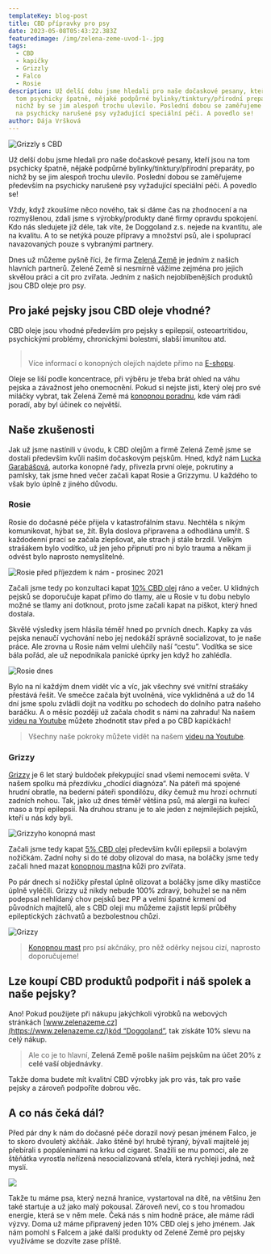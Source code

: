 ```yaml
---
templateKey: blog-post
title: CBD přípravky pro psy
date: 2023-05-08T05:43:22.383Z
featuredimage: /img/zelena-zeme-uvod-1-.jpg
tags:
  - CBD
  - kapičky
  - Grizzly
  - Falco
  - Rosie
description: Už delší dobu jsme hledali pro naše dočaskové pesany, kteří jsou na
  tom psychicky špatně, nějaké podpůrné bylinky/tinktury/přírodní preparáty, po
  nichž by se jim alespoň trochu ulevilo. Poslední dobou se zaměřujeme především
  na psychicky narušené psy vyžadující speciální péči. A povedlo se!
author: Dája Vršková
---
```

![Grizzly s CBD](/img/zelena-zeme-uvod-1-.jpg)

Už delší dobu jsme hledali pro naše dočaskové pesany, kteří jsou na tom psychicky špatně, nějaké podpůrné bylinky/tinktury/přírodní preparáty, po nichž by se jim alespoň trochu ulevilo. Poslední dobou se zaměřujeme především na psychicky narušené psy vyžadující speciální péči. A povedlo se!

Vždy, když zkoušíme něco nového, tak si dáme čas na zhodnocení a na rozmyšlenou, zdali jsme s výrobky/produkty dané firmy opravdu spokojení. Kdo nás sledujete již déle, tak víte, že Doggoland z.s. nejede na kvantitu, ale na kvalitu. A to se netýká pouze přípravy a množství psů, ale i spoluprací navazovaných pouze s vybranými partnery.

Dnes už můžeme pyšně říci, že firma [Zelená Země](https://www.zelenazeme.cz/) je jedním z našich hlavních partnerů. Zelené Země si nesmírně vážíme zejména pro jejich skvělou práci a cit pro zvířata. Jedním z našich nejoblíbenějších produktů jsou CBD oleje pro psy.

## Pro jaké pejsky jsou CBD oleje vhodné?

CBD oleje jsou vhodné především pro pejsky s epilepsií, osteoartritidou, psychickými problémy, chronickými bolestmi, slabší imunitou atd.

> \
> Více informací o konopných olejích najdete přímo na [E-shopu](https://www.zelenazeme.cz/obchod/cbd-oleje-pro-psy).

Oleje se liší podle koncentrace, při výběru je třeba brát ohled na váhu pejska a závažnost jeho onemocnění. Pokud si nejste jisti, který olej pro své miláčky vybrat, tak Zelená Země má [konopnou poradnu](https://www.zelenazeme.cz/konopna-poradna-odborne-poradenstvi), kde vám rádi poradí, aby byl účinek co největší.

## Naše zkušenosti

Jak už jsme nastínili v úvodu, k CBD olejům a firmě Zelená Země jsme se dostali především kvůli našim dočaskovým pejskům. Hned, když nám [Lucka Garabášová](https://www.zelenazeme.cz/lucie-garabasova), autorka konopné řady, přivezla první oleje, pokrutiny a pamlsky, tak jsme hned večer začali kapat Rosie a Grizzymu. U každého to však bylo úplně z jiného důvodu.

### Rosie

Rosie do dočasné péče přijela v katastrofálním stavu. Nechtěla s nikým komunikovat, hýbat se, žít. Byla doslova připravena a odhodlána umřít. S každodenní prací se začala zlepšovat, ale strach ji stále brzdil. Velkým strašákem bylo vodítko, už jen jeho připnutí pro ni bylo trauma a někam ji odvést bylo naprosto nemyslitelné.

![Rosie před příjezdem k nám - prosinec 2021](/img/rosie-hlava-dolu.jpg "Rosie před příjezdem k nám - prosinec 2021")

Začali jsme tedy po konzultaci kapat [10% CBD olej](https://www.zelenazeme.cz/obchod/cbd-olej-pro-zvirata-10) ráno a večer. U klidných pejsků se doporučuje kapat přímo do tlamy, ale u Rosie v tu dobu nebylo možné se tlamy ani dotknout, proto jsme začali kapat na piškot, který hned dostala.

Skvělé výsledky jsem hlásila téměř hned po prvních dnech. Kapky za vás pejska nenaučí vychování nebo jej nedokáží správně socializovat, to je naše práce. Ale zrovna u Rosie nám velmi ulehčily naší “cestu”. Vodítka se sice bála pořád, ale už nepodnikala panické úprky jen když ho zahlédla.

![Rosie dnes](/img/rosie-usmev-resized.jpg "Rosie dnes")

Bylo na ní každým dnem vidět víc a víc, jak všechny své vnitřní strašáky přestává řešit. Ve smečce začala být uvolněná, více vyklidněná a už do 14 dní jsme spolu zvládli dojít na vodítku po schodech do dolního patra našeho baráčku. A o měsíc později už začala chodit s námi na zahradu! Na našem [videu na Youtube](https://www.youtube.com/watch?v=KiBNxyTInI0&ab_channel=Doggolandz.s.) můžete zhodnotit stav před a po CBD kapičkách!

> Všechny naše pokroky můžete vidět na našem [videu na Youtube](https://www.youtube.com/watch?v=KiBNxyTInI0&ab_channel=Doggolandz.s.).

### Grizzy

[Grizzy](https://www.pesweb.cz/cz/psi-k-adopci-detail-iframe?objid=73135) je 6 let starý buldoček překypující snad všemi nemocemi světa. V našem spolku má přezdívku „chodící diagnóza“. Na páteři má spojené hrudní obratle, na bederní páteři spondilózu, díky čemuž mu hrozí ochrnutí zadních nohou. Tak, jako už dnes téměř většina psů, má alergii na kuřecí maso a trpí epilepsií. Na druhou stranu je to ale jeden z nejmilejších pejsků, kteří u nás kdy byli.

![Grizzyho konopná mast](/img/grizzy-konopna-mast.jpg "Grizzyho konopná mast")

Začali jsme tedy kapat [5% CBD olej](https://www.zelenazeme.cz/obchod/cbd-olej-pro-zvirata-5) především kvůli epilepsii a bolavým nožičkám. Zadní nohy si do té doby olizoval do masa, na boláčky jsme tedy začali hned mazat [konopnou mast](https://www.zelenazeme.cz/obchod/konopna-mast-na-kuzi-pro-zvirata-100-ml)na kůži pro zvířata.

Po pár dnech si nožičky přestal úplně olizovat a boláčky jsme díky mastičce úplně vyléčili. Grizzy už nikdy nebude 100% zdravý, bohužel se na něm podepsal nehlídaný chov pejsků bez PP a velmi špatné krmení od původních majitelů, ale s CBD oleji mu můžeme zajistit lepší průběhy epileptických záchvatů a bezbolestnou chůzi.

![Grizzy](/img/grizzy-kape-cbd.jpg "Grizzy")

> [Konopnou mast](https://www.zelenazeme.cz/obchod/konopna-mast-na-kuzi-pro-zvirata-100-ml) pro psí akčnáky, pro něž oděrky nejsou cizí, naprosto doporučujeme!

## Lze koupí CBD produktů podpořit i náš spolek a naše pejsky?

Ano! Pokud použijete při nákupu jakýchkoli výrobků na webových stránkách [www.zelenazeme.cz](https://www.zelenazeme.cz/)kód “Doggoland”, tak získáte 10% slevu na celý nákup. 

> Ale co je to hlavní, **Zelená Země pošle našim pejskům na účet 20% z celé vaší objednávky**.

Takže doma budete mít kvalitní CBD výrobky jak pro vás, tak pro vaše pejsky a zároveň podpoříte dobrou věc.

## A co nás čeká dál?

Před pár dny k nám do dočasné péče dorazil nový pesan jménem Falco, je to skoro dvouletý akčňák. Jako štěně byl hrubě týraný, bývalí majitelé jej přebírali s popáleninami na krku od cigaret. Snažili se mu pomoci, ale ze štěňátka vyrostla neřízená nesocializovaná střela, která rychleji jedná, než myslí.

![](/img/falco-jazyk.jpg)

Takže tu máme psa, který nezná hranice, vystartoval na dítě, na většinu žen také startuje a už jako malý pokousal. Zároveň neví, co s tou hromadou energie, která se v něm mele. Čeká nás s ním hodně práce, ale máme rádi výzvy. Doma už máme připravený jeden 10% CBD olej s jeho jménem. Jak nám pomohl s Falcem a jaké další produkty od Zelené Země pro pejsky využíváme se dozvíte zase příště.